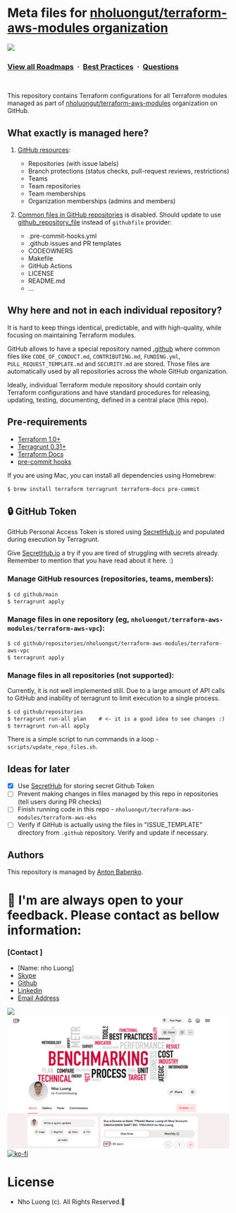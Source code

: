 # Meta files for [nholuongut/terraform-aws-modules organization](https://github.com/nholuongut/terraform-aws-modules)

![](https://i.imgur.com/waxVImv.png)
### [View all Roadmaps](https://github.com/nholuongut/all-roadmaps) &nbsp;&middot;&nbsp; [Best Practices](https://github.com/nholuongut/all-roadmaps/blob/main/public/best-practices/) &nbsp;&middot;&nbsp; [Questions](https://www.linkedin.com/in/nholuong/)
<br/>

This repository contains Terraform configurations for all Terraform modules managed as part of [nholuongut/terraform-aws-modules](https://github.com/nholuongut/terraform-aws-modules) organization on GitHub.


## What exactly is managed here?

1. [GitHub resources](https://github.com/nholuongut/terraform-aws-modules/meta/tree/master/github/main):
    - Repositories (with issue labels)
    - Branch protections (status checks, pull-request reviews, restrictions)
    - Teams
    - Team repositories
    - Team memberships
    - Organization memberships (admins and members)

2. [Common files in GitHub repositories](https://github.com/nholuongut/terraform-aws-modules/meta/tree/master/github/repositories) is disabled. Should update to use [github_repository_file](https://registry.terraform.io/providers/integrations/github/latest/docs/resources/repository_file) instead of `githubfile` provider:
    - .pre-commit-hooks.yml
    - .github issues and PR templates
    - CODEOWNERS
    - Makefile
    - GitHub Actions
    - LICENSE
    - README.md
    - ...


## Why here and not in each individual repository?

It is hard to keep things identical, predictable, and with high-quality, while focusing on maintaining Terraform modules.

GitHub allows to have a special repository named [.github](https://github.com/nholuongut/terraform-aws-modules/.github) where common files like `CODE_OF_CONDUCT.md`, `CONTRIBUTING.md`, `FUNDING.yml`, `PULL_REQUEST_TEMPLATE.md` and `SECURITY.md` are stored. Those files are automatically used by all repositories across the whole GitHub organization.

Ideally, individual Terraform module repository should contain only Terraform configurations and have standard procedures for releasing, updating, testing, documenting, defined in a central place (this repo).


## Pre-requirements

- [Terraform 1.0+](https://github.com/hashicorp/terraform)
- [Terragrunt 0.31+](https://terragrunt.gruntwork.io/)
- [Terraform Docs](https://github.com/terraform-docs/terraform-docs)
- [pre-commit hooks](https://github.com/nholuongut/pre-commit-hooks)

If you are using Mac, you can install all dependencies using Homebrew:

    $ brew install terraform terragrunt terraform-docs pre-commit


## 🔒 GitHub Token 

GitHub Personal Access Token is stored using [SecretHub.io](https://secrethub.io/) and populated during execution by Terragrunt.

Give [SecretHub.io](https://secrethub.io/) a try if you are tired of struggling with secrets already. Remember to mention that you have read about it here. :)


### Manage GitHub resources (repositories, teams, members):

    $ cd github/main
    $ terragrunt apply


### Manage files in one repository (eg, `nholuongut/terraform-aws-modules/terraform-aws-vpc`):

    $ cd github/repositories/nholuongut/terraform-aws-modules/terraform-aws-vpc
    $ terragrunt apply


### Manage files in all repositories (not supported):

Currently, it is not well implemented still. Due to a large amount of API calls to GitHub and inability of terragrunt to limit execution to a single process.
 
    $ cd github/repositories
    $ terragrunt run-all plan    # <- it is a good idea to see changes :)
    $ terragrunt run-all apply

There is a simple script to run commands in a loop - `scripts/update_repo_files.sh`.


## Ideas for later

- [x] Use [SecretHub](https://www.secrethub.io/) for storing secret Github Token
- [ ] Prevent making changes in files managed by this repo in repositories (tell users during PR checks)
- [ ] Finish running code in this repo - `nholuongut/terraform-aws-modules/terraform-aws-eks`
- [ ] Verify if GitHub is actually using the files in "ISSUE_TEMPLATE" directory from `.github` repository. Verify and update if necessary.

## Authors

This repository is managed by [Anton Babenko](https://github.com/nholuongut).


# 🚀 I'm are always open to your feedback.  Please contact as bellow information:
### [Contact ]
* [Name: nho Luong]
* [Skype](luongutnho_skype)
* [Github](https://github.com/nholuongut/)
* [Linkedin](https://www.linkedin.com/in/nholuong/)
* [Email Address](luongutnho@hotmail.com)

![](https://i.imgur.com/waxVImv.png)
![](Donate.png)
[![ko-fi](https://ko-fi.com/img/githubbutton_sm.svg)](https://ko-fi.com/nholuong)

# License
* Nho Luong (c). All Rights Reserved.🌟
